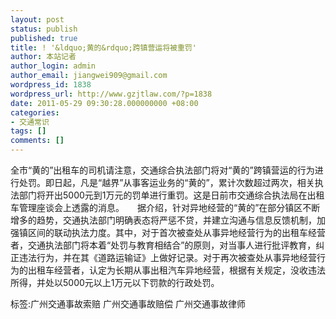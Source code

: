 ```yaml
---
layout: post
status: publish
published: true
title: ! '&ldquo;黄的&rdquo;跨镇营运将被重罚'
author: 本站记者
author_login: admin
author_email: jiangwei909@gmail.com
wordpress_id: 1838
wordpress_url: http://www.gzjtlaw.com/?p=1838
date: 2011-05-29 09:30:28.000000000 +08:00
categories:
- 交通常识
tags: []
comments: []
---
```

全市&ldquo;黄的&rdquo;出租车的司机请注意，交通综合执法部门将对&ldquo;黄的&rdquo;跨镇营运的行为进行处罚。即日起，凡是&ldquo;越界&rdquo;从事客运业务的&ldquo;黄的&rdquo;，累计次数超过两次，相关执法部门将开出5000元到1万元的罚单进行重罚。这是日前市交通综合执法局在出租车管理座谈会上透露的消息。　　据介绍，针对异地经营的&ldquo;黄的&rdquo;在部分镇区不断增多的趋势，交通执法部门明确表态将严惩不贷，并建立沟通与信息反馈机制，加强镇区间的联动执法力度。其中，对于首次被查处从事异地经营行为的出租车经营者，交通执法部门将本着&ldquo;处罚与教育相结合&rdquo;的原则，对当事人进行批评教育，纠正违法行为，并在其《道路运输证》上做好记录。对于再次被查处从事异地经营行为的出租车经营者，认定为长期从事出租汽车异地经营，根据有关规定，没收违法所得，并处以5000元以上1万元以下罚款的行政处罚。标签:广州交通事故索赔 广州交通事故赔偿 广州交通事故律师
